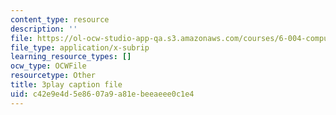 ```yaml
---
content_type: resource
description: ''
file: https://ol-ocw-studio-app-qa.s3.amazonaws.com/courses/6-004-computation-structures-spring-2017/c42e9e4d5e8607a9a81ebeeaeee0c1e4_R7U0Xezxo_0.srt
file_type: application/x-subrip
learning_resource_types: []
ocw_type: OCWFile
resourcetype: Other
title: 3play caption file
uid: c42e9e4d-5e86-07a9-a81e-beeaeee0c1e4
---
```


